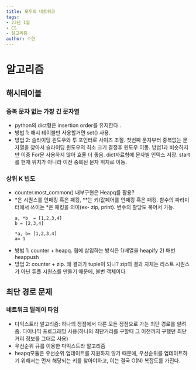 ```yaml
---
title: 모두의 네트워크
tags:
- 23년 1월
- CS
- 알고리즘
author: 수현
---
```


# 알고리즘
## 해시테이블
### 중복 문자 없는 가장 긴 문자열
+ python의 dict형은 insertion order를 유지한다    .
+ 방법 1: 해시 테이블만 사용할거면 set() 사용.
+ 방법 2: 슬라이딩 윈도우와 투 포인터로 사이즈 조절. 첫번째 문자부터 중복없는 문자열을 찾아서 슬라이딩 윈도우의 최소 크기 결정후 윈도우 이동. 방법1과 비슷하지만 이중 For문 사용하지 않아 효율 더 좋음. dict자료형에 문자별 인덱스 저장. start를 현재 위치가 아니라 이전 중복된 문자 위치로 이동.
### 상위 K 빈도
+ counter.most_common() 내부구현은 Heapq를 활용?
+ *은 시퀀스를 언패킹 혹은 패킹, **는 키/값페어를 언패킹 혹은 패킹. 함수의 파라미터에서 쓰이는 *은 패킹을 의미(ex- zip, print). 변수의 할당도 묶어서 가능. 
    ```
    a, *b  = [1,2,3,4]
    b = [2,3,4]

    *a, b= [1,2,3,4]
    a= 1

    ```
+ 방법 1: counter + heapq. 힙에 삽입하는 방식은 1)배열을 heapify 2) 매번 heappush
+ 방법 2: counter + zip. 왜 결과가 tuple이 되나? zip의 결과 자체는 리스트 시퀀스가 아닌 튜플 시퀀스를 만들기 때문에, 불변 객체이다.
## 최단 경로 문제
### 네트워크 딜레이 타임
+ 다익스트라 알고리즘: 하나의 정점에서 다른 모든 정점으로 가는 최단 경로를 알려줌. 다이나믹 프로그래밍 사용(하나의 최단거리를 구할때 그 이전까지 구했던 최단 거리 정보를 그대로 사용)
+ 우선순위 큐를 이용한 다익스트라 알고리즘
+ heapq모듈은 우선순위 업데이트를 지원하지 않기 때문에, 우선순위를 업데이트하기 위해서는 먼저 해당되는 키를 찾아야하고, 이는 결국 O(N) 복잡도를 가진다.
